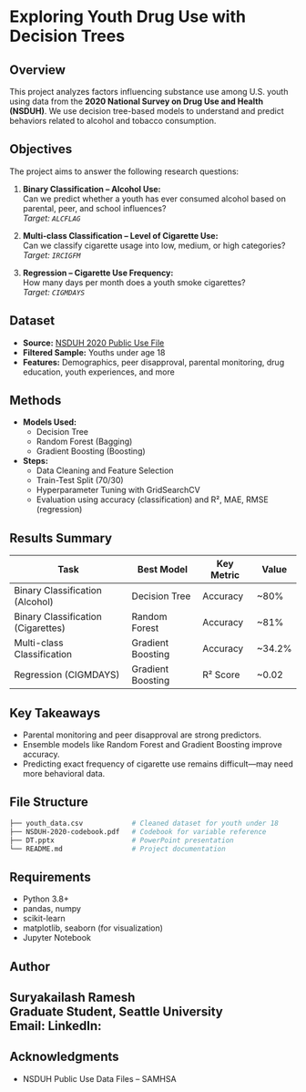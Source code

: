 

# Exploring Youth Drug Use with Decision Trees

## Overview
This project analyzes factors influencing substance use among U.S. youth using data from the **2020 National Survey on Drug Use and Health (NSDUH)**. We use decision tree-based models to understand and predict behaviors related to alcohol and tobacco consumption.

## Objectives
The project aims to answer the following research questions:

1. **Binary Classification – Alcohol Use:**  
   Can we predict whether a youth has ever consumed alcohol based on parental, peer, and school influences?  
   _Target: `ALCFLAG`_

3. **Multi-class Classification – Level of Cigarette Use:**  
   Can we classify cigarette usage into low, medium, or high categories?  
   _Target: `IRCIGFM`_

4. **Regression – Cigarette Use Frequency:**  
   How many days per month does a youth smoke cigarettes?  
   _Target: `CIGMDAYS`_

## Dataset
- **Source:** [NSDUH 2020 Public Use File](https://www.samhsa.gov/data/data-we-collect/nsduh-national-survey-drug-use-and-health/datafiles/2020)
- **Filtered Sample:** Youths under age 18
- **Features:** Demographics, peer disapproval, parental monitoring, drug education, youth experiences, and more

## Methods
- **Models Used:**
  - Decision Tree
  - Random Forest (Bagging)
  - Gradient Boosting (Boosting)
- **Steps:**
  - Data Cleaning and Feature Selection
  - Train-Test Split (70/30)
  - Hyperparameter Tuning with GridSearchCV
  - Evaluation using accuracy (classification) and R², MAE, RMSE (regression)

## Results Summary
| Task                         | Best Model         | Key Metric            | Value     |
|------------------------------|--------------------|------------------------|-----------|
| Binary Classification (Alcohol) | Decision Tree       | Accuracy               | ~80%      |
| Binary Classification (Cigarettes) | Random Forest    | Accuracy               | ~81%      |
| Multi-class Classification   | Gradient Boosting  | Accuracy               | ~34.2%    |
| Regression (CIGMDAYS)        | Gradient Boosting  | R² Score               | ~0.02     |

## Key Takeaways
- Parental monitoring and peer disapproval are strong predictors.
- Ensemble models like Random Forest and Gradient Boosting improve accuracy.
- Predicting exact frequency of cigarette use remains difficult—may need more behavioral data.

## File Structure
```bash
├── youth_data.csv            # Cleaned dataset for youth under 18
├── NSDUH-2020-codebook.pdf   # Codebook for variable reference
├── DT.pptx                   # PowerPoint presentation
└── README.md                 # Project documentation
```

## Requirements
- Python 3.8+
- pandas, numpy
- scikit-learn
- matplotlib, seaborn (for visualization)
- Jupyter Notebook



## Author
**Suryakailash Ramesh**  
Graduate Student, Seattle University  
Email:
LinkedIn:
---

## Acknowledgments
- NSDUH Public Use Data Files – SAMHSA
```
